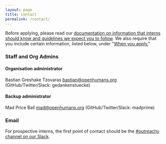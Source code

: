 ```yaml
---
layout: page
title: Contact
permalink: /contact/
---
```


Before applying, please read our [documentation on information that interns
should know and guidelines we expect you to follow](../guide/). We also require that you
include certain information, listed below, under "[When you apply.](../guide/#when-you-apply)"

### Staff and Org Admins

#### Organisation administrator
Bastian Greshake Tzovaras [bastian@openhumans.org](mailto:bastian@openhumans.org) (GitHub/Twitter/Slack: gedankenstuecke)

#### Backup administrator
Mad Price Ball [mad@openhumans.org](mailto:mad@openhumans.org) (GitHub/Twitter/Slack: madprime)

### Email
For prospective interns, the first point of contact should be the [#outreachy channel on our Slack](slackin.openhumans.org).
